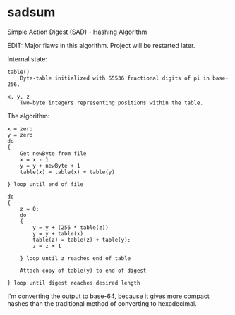 # sadsum
Simple Action Digest (SAD) - Hashing Algorithm

EDIT: Major flaws in this algorithm. Project will be restarted later.

Internal state:

    table()
        Byte-table initialized with 65536 fractional digits of pi in base-256.

    x, y, z
        Two-byte integers representing positions within the table.
    

The algorithm:

    x = zero
    y = zero
    do
    {
        Get newByte from file
        x = x - 1
        y = y + newByte + 1
        table(x) = table(x) + table(y)

    } loop until end of file
    
    do
    {
        z = 0;
        do
        {
            y = y + (256 * table(z))
            y = y + table(x)
            table(z) = table(z) + table(y);
            z = z + 1
            
        } loop until z reaches end of table
        
        Attach copy of table(y) to end of digest
    
    } loop until digest reaches desired length



I'm converting the output to base-64, because it gives more compact
hashes than the traditional method of converting to hexadecimal.
